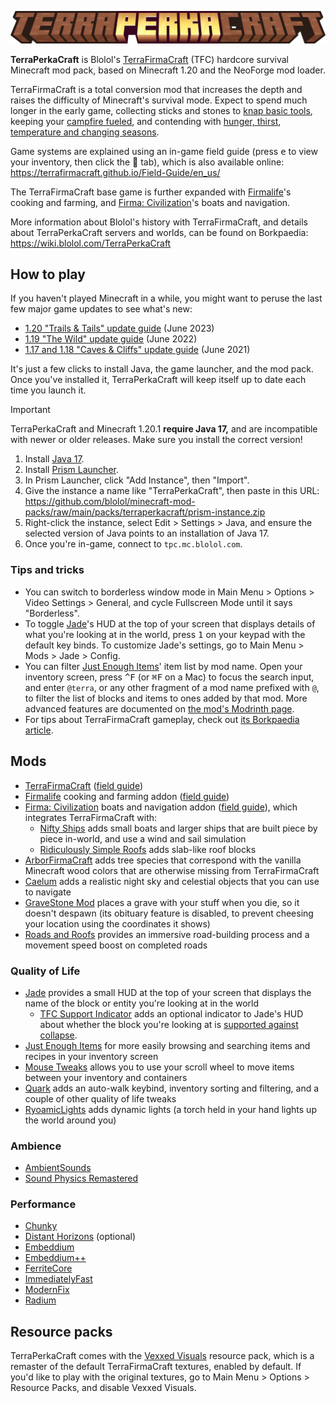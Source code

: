 ![TerraPerkaCraft logo](images/title.png)

**TerraPerkaCraft** is Blolol's [TerraFirmaCraft](https://modrinth.com/mod/terrafirmacraft) (TFC) hardcore survival Minecraft mod pack, based on Minecraft 1.20 and the NeoForge mod loader.

TerraFirmaCraft is a total conversion mod that increases the depth and raises the difficulty of Minecraft's survival mode. Expect to spend much longer in the early game, collecting sticks and stones to [knap basic tools](https://terrafirmacraft.github.io/Field-Guide/en_us/getting_started/introduction.html), keeping your [campfire fueled](https://terrafirmacraft.github.io/Field-Guide/en_us/getting_started/firepit.html), and contending with [hunger, thirst](https://terrafirmacraft.github.io/Field-Guide/en_us/getting_started/food_and_water.html), [temperature and changing seasons](https://terrafirmacraft.github.io/Field-Guide/en_us/the_world/climate.html).

Game systems are explained using an in-game field guide (press <kbd>e</kbd> to view your inventory, then click the 📘 tab), which is also available online: https://terrafirmacraft.github.io/Field-Guide/en_us/

The TerraFirmaCraft base game is further expanded with [Firmalife](https://terrafirmacraft.github.io/Field-Guide/en_us/firmalife/)'s cooking and farming, and [Firma: Civilization](https://terrafirmacraft.github.io/Field-Guide/en_us/firmaciv/)'s boats and navigation.

More information about Blolol's history with TerraFirmaCraft, and details about TerraPerkaCraft servers and worlds, can be found on Borkpaedia: https://wiki.blolol.com/TerraPerkaCraft

## How to play

If you haven't played Minecraft in a while, you might want to peruse the last few major game updates to see what's new:

* [1.20 "Trails & Tails" update guide](https://minecraft.wiki/w/Java_Edition_guides/Trails_%26_Tales) (June 2023)
* [1.19 "The Wild" update guide](https://minecraft.wiki/w/Java_Edition_guides/The_Wild_Update) (June 2022)
* [1.17 and 1.18 "Caves & Cliffs" update guide](https://minecraft.wiki/w/Java_Edition_guides/Caves_%26_Cliffs:_Part_I) (June 2021)

It's just a few clicks to install Java, the game launcher, and the mod pack. Once you've installed it, TerraPerkaCraft will keep itself up to date each time you launch it.

> [!IMPORTANT]
> TerraPerkaCraft and Minecraft 1.20.1 **require Java 17,** and are incompatible with newer or older releases. Make sure you install the correct version!

1. Install [Java 17](https://prismlauncher.org/wiki/getting-started/installing-java/).
2. Install [Prism Launcher](https://prismlauncher.org).
3. In Prism Launcher, click "Add Instance", then "Import".
4. Give the instance a name like "TerraPerkaCraft", then paste in this URL: https://github.com/blolol/minecraft-mod-packs/raw/main/packs/terraperkacraft/prism-instance.zip
5. Right-click the instance, select Edit > Settings > Java, and ensure the selected version of Java points to an installation of Java 17.
6. Once you're in-game, connect to `tpc.mc.blolol.com`.

### Tips and tricks

* You can switch to borderless window mode in Main Menu > Options > Video Settings > General, and cycle Fullscreen Mode until it says "Borderless".
* To toggle [Jade](https://modrinth.com/mod/jade)'s HUD at the top of your screen that displays details of what you're looking at in the world, press <kbd>1</kbd> on your keypad with the default key binds. To customize Jade's settings, go to Main Menu > Mods > Jade > Config.
* You can filter [Just Enough Items](https://modrinth.com/mod/jei)' item list by mod name. Open your inventory screen, press <kbd>^F</kbd> (or <kbd>⌘F</kbd> on a Mac) to focus the search input, and enter `@terra`, or any other fragment of a mod name prefixed with `@`, to filter the list of blocks and items to ones added by that mod. More advanced features are documented on [the mod's Modrinth page](https://modrinth.com/mod/jei).
* For tips about TerraFirmaCraft gameplay, check out [its Borkpaedia article](https://wiki.blolol.com/TerraPerkaCraft).

## Mods

* [TerraFirmaCraft](https://modrinth.com/mod/terrafirmacraft) ([field guide](https://terrafirmacraft.github.io/Field-Guide/en_us/))
* [Firmalife](https://modrinth.com/mod/firmalife) cooking and farming addon ([field guide](https://terrafirmacraft.github.io/Field-Guide/en_us/firmalife/))
* [Firma: Civilization](https://modrinth.com/mod/firmaciv) boats and navigation addon ([field guide](https://terrafirmacraft.github.io/Field-Guide/en_us/firmaciv/)), which integrates TerraFirmaCraft with:
  * [Nifty Ships](https://modrinth.com/mod/alekiships) adds small boats and larger ships that are built piece by piece in-world, and use a wind and sail simulation
  * [Ridiculously Simple Roofs](https://modrinth.com/mod/alekiroofs) adds slab-like roof blocks
* [ArborFirmaCraft](https://modrinth.com/mod/arborfirmacraft-(afc)) adds tree species that correspond with the vanilla Minecraft wood colors that are otherwise missing from TerraFirmaCraft
* [Caelum](https://modrinth.com/mod/caelum) adds a realistic night sky and celestial objects that you can use to navigate
* [GraveStone Mod](https://modrinth.com/mod/gravestone-mod) places a grave with your stuff when you die, so it doesn't despawn (its obituary feature is disabled, to prevent cheesing your location using the coordinates it shows)
* [Roads and Roofs](https://modrinth.com/mod/roads-and-roofs-tfc) provides an immersive road-building process and a movement speed boost on completed roads

### Quality of Life

* [Jade](https://modrinth.com/mod/jade) provides a small HUD at the top of your screen that displays the name of the block or entity you're looking at in the world
  * [TFC Support Indicator](https://modrinth.com/mod/tfc-support-indicator) adds an optional indicator to Jade's HUD about whether the block you're looking at is [supported against collapse](https://terrafirmacraft.github.io/Field-Guide/en_us/mechanics/support_beams.html).
* [Just Enough Items](https://modrinth.com/mod/jei) for more easily browsing and searching items and recipes in your inventory screen
* [Mouse Tweaks](https://modrinth.com/mod/mouse-tweaks) allows you to use your scroll wheel to move items between your inventory and containers
* [Quark](https://modrinth.com/mod/quark) adds an auto-walk keybind, inventory sorting and filtering, and a couple of other quality of life tweaks
* [RyoamicLights](https://modrinth.com/mod/ryoamiclights) adds dynamic lights (a torch held in your hand lights up the world around you)

### Ambience

* [AmbientSounds](https://modrinth.com/mod/ambientsounds)
* [Sound Physics Remastered](https://modrinth.com/mod/sound-physics-remastered)

### Performance

* [Chunky](https://modrinth.com/plugin/chunky)
* [Distant Horizons](https://modrinth.com/mod/sound-physics-remastered) (optional)
* [Embeddium](https://modrinth.com/mod/embeddium)
* [Embeddium++](https://modrinth.com/mod/embeddiumplus)
* [FerriteCore](https://modrinth.com/mod/ferrite-core)
* [ImmediatelyFast](https://modrinth.com/mod/immediatelyfast)
* [ModernFix](https://modrinth.com/mod/modernfix)
* [Radium](https://modrinth.com/mod/radium)

## Resource packs

TerraPerkaCraft comes with the [Vexxed Visuals](https://www.curseforge.com/minecraft/texture-packs/terrafirmacraft-vexxed-visuals) resource pack, which is a remaster of the default TerraFirmaCraft textures, enabled by default. If you'd like to play with the original textures, go to Main Menu > Options > Resource Packs, and disable Vexxed Visuals.
